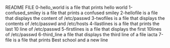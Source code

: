 README FILE
0-hello_world is a file that prints hello world
1-confused_smiley is a file that prints a confused smiley
2-hellofile is a file that displays the content of /etc/passwd
3-twofiles is a file that displays the contents of /etc/passwd and /etc/hosts
4-llastlines is a file that prints the last 10 line of /etc/passwd
5-firstlines is a file that displays the first 10lines of /etc/passwd
6-third_line a file that displays the third line of a file iacta
7-file is a file that prints Best school and a new line
